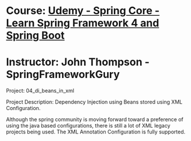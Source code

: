 # Course: [Udemy - Spring Core - Learn Spring Framework 4 and Spring Boot](https://www.udemy.com/course/spring-core/learn/lecture/4490768#overview)
# Instructor: John Thompson - SpringFrameworkGury

Project: 04_di_beans_in_xml

Project Description: Dependency Injection using Beans stored using XML Configuration. 

Although the spring community is moving forward toward a preference of using the java based configurations, there is still a lot of XML legacy projects being used. The XML Annotation Configuration is fully supported. 
